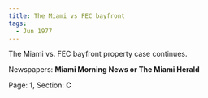 ```yaml
---  
title: The Miami vs FEC bayfront  
tags:  
  - Jun 1977  
---  
```

  
The Miami vs. FEC bayfront property case continues.  
  
Newspapers: **Miami Morning News or The Miami Herald**  
  
Page: **1**, Section: **C** 
